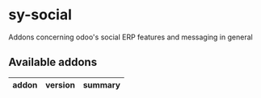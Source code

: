 # sy-social
Addons concerning odoo's social ERP features and messaging in general

[//]: # (addons)

Available addons
----------------
addon | version | summary
--- | --- | ---

[//]: # (end addons)
